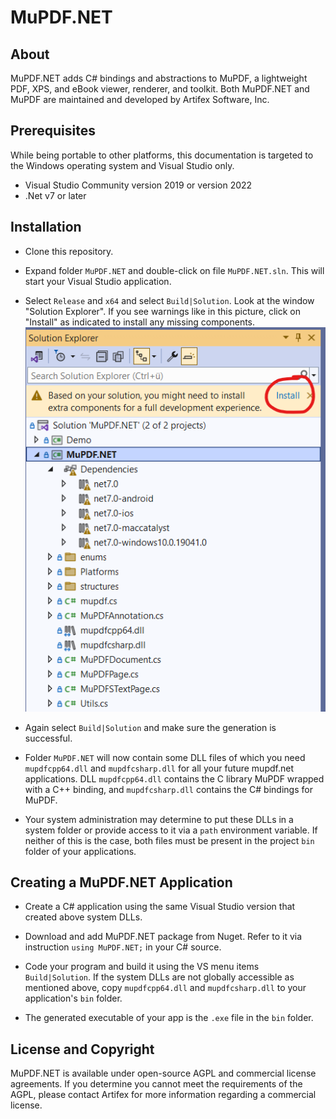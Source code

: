 # MuPDF.NET

## About
MuPDF.NET adds C# bindings and abstractions to MuPDF, a lightweight PDF, XPS, and eBook viewer, renderer, and toolkit. Both MuPDF.NET and MuPDF are maintained and developed by Artifex Software, Inc.

## Prerequisites

While being portable to other platforms, this documentation is targeted to the Windows operating system and Visual Studio only.

- Visual Studio Community version 2019 or version 2022
- .Net v7 or later

## Installation

- Clone this repository.

- Expand folder `MuPDF.NET` and double-click on file `MuPDF.NET.sln`. This will start your Visual Studio application.

- Select `Release` and `x64` and select `Build|Solution`. Look at the window "Solution Explorer". If you see warnings like in this picture, click on "Install" as indicated to install any missing components.
![alt text](install-image.png)

- Again select `Build|Solution` and make sure the generation is successful.

- Folder `MuPDF.NET` will now contain some DLL files of which you need `mupdfcpp64.dll` and `mupdfcsharp.dll` for all your future mupdf.net applications. DLL `mupdfcpp64.dll` contains the C library MuPDF wrapped with a C++ binding, and `mupdfcsharp.dll` contains the C# bindings for MuPDF.

- Your system administration may determine to put these DLLs in a system folder or provide access to it via a `path` environment variable. If neither of this is the case, both files must be present in the project `bin` folder of your applications.

## Creating a MuPDF.NET Application

- Create a C# application using the same Visual Studio version that created above system DLLs.

- Download and add MuPDF.NET package from Nuget. Refer to it via instruction `using MuPDF.NET;` in your C# source.

- Code your program and build it using the VS menu items `Build|Solution`. If the system DLLs are not globally accessible as mentioned above, copy `mupdfcpp64.dll` and `mupdfcsharp.dll` to your application's `bin` folder.

- The generated executable of your app is the `.exe` file in the `bin` folder.


## License and Copyright
MuPDF.NET is available under open-source AGPL and commercial license agreements. If you determine you cannot meet the requirements of the AGPL, please contact Artifex for more information regarding a commercial license.
